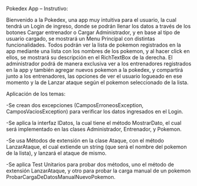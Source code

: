 Pokedex App – Instrutivo:

Bienvenido a la Pokedex, una app muy intuitiva para el usuario, la cual tendrá un Login de 
ingreso, donde se podrán llenar los datos a través de los botones Cargar entrenador o Cargar 
Administrador, y en base al tipo de usuario cargado, se mostrará un Menu Principal con 
distintas funcionalidades.
Todos podrán ver la lista de pokemon registrados en la app mediante una lista con los 
nombres de los pokemon, y al hacer click en ellos, se mostrará su descripción en el 
RichTextBox de la derecha. El administrador podrá de manera exclusiva ver a los entrenadores 
registrados en la app y también agregar nuevos pokemon a la pokedex, y compartirá junto a 
los entrenadores, las opciones de ver el usuario logueado en ese momento y la de Lanzar 
ataque según el pokemon seleccionado de la lista.

Aplicación de los temas:

-Se crean dos excepciones (CamposErroneosException, CamposVaciosException) para verificar 
los datos ingresados en el Login.

-Se aplica la interfaz IDatos, la cual tiene el método MostrarDato, el cual será implementado 
en las clases Administrador, Entrenador, y Pokemon.

-Se usa Métodos de extensión en la clase Ataque, con el método LanzarAtaque, el cual
extiende un string (que será el nombre del pokemon de la lista), y lanzará el ataque de mismo.

-Se aplica Test Unitarios para probar dos métodos, uno el método de extensión LanzarAtaque, 
y otro para probar la carga manual de un pokemon
ProbarCargaDeDatosManualNuevoPokemon.
 
